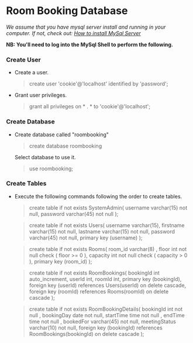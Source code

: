 # Room Booking Database
_We assume that you have mysql server install and running in your computer.
If not, check out: [How to install MySql Server](https://dev.mysql.com/doc/mysql-installation-excerpt/5.7/en/)_

**NB: You'll need to log into the MySql Shell to perform the following.**
### Create User
* Create a user.
    >create user 'cookie'@'localhost' identified by 'password';
  > 
* Grant user privileges.
    > grant all privileges on * . * to  'cookie'@'localhost';
### Create Database
* Create database called "roombooking"
    > create database roombooking
  
    Select database to use it.
    > use roombooking;
### Create Tables
* Execute the following commands following the order to create tables.
    >create table if not exists SystemAdmin(
        username varchar(15) not null,
        password varchar(45) not null
    );

    >create table if not exists Users(
        username varchar(15),
        firstname varchar(15) not null,
        lastname varchar(15) not null,
        password varchar(45) not null,
        primary key (username)
    );

    >create table if not exists Rooms(
        room_id varchar(8) ,
        floor int not null check ( floor >= 0 ),
        capacity int not null check ( capacity > 0 ),
        primary key (room_id)
    );

    >create table if not exists RoomBookings(
       bookingId int auto_increment,
       userId int,
       roomId int,
       primary key (bookingId),
       foreign key (userId) references Users(userId) on delete cascade,
       foreign key (roomId) references Rooms(roomId) on delete cascade
    );

    >create table if not exists RoomBookingDetails(
       bookingId int not null ,
       bookingDay date not null,
       startTime time not null ,
       endTime time not null ,
       bookedFor varchar(45) not null,
       meetingStatus varchar(10) not null,
       foreign key (bookingId) references RoomBookings(bookingId) on delete cascade
    );
